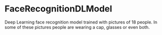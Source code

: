 # FaceRecognitionDLModel
Deep Learning face recognition model trained with pictures of 18 people. In some of these pictures people are wearing a cap, glasses or even both. 
